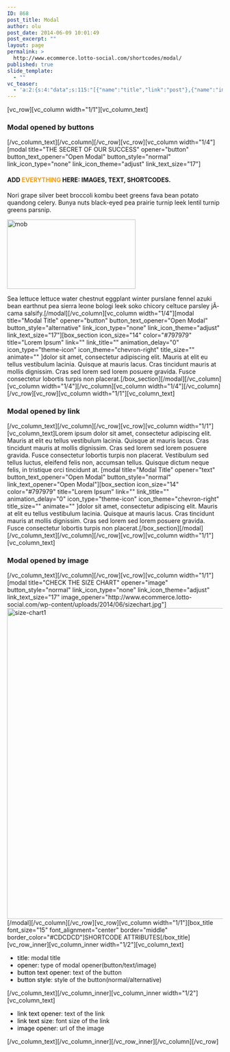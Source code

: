 ```yaml
---
ID: 868
post_title: Modal
author: olu
post_date: 2014-06-09 10:01:49
post_excerpt: ""
layout: page
permalink: >
  http://www.ecommerce.lotto-social.com/shortcodes/modal/
published: true
slide_template:
  - ""
vc_teaser:
  - 'a:2:{s:4:"data";s:115:"[{"name":"title","link":"post"},{"name":"image","image":"featured","link":"none"},{"name":"text","mode":"excerpt"}]";s:7:"bgcolor";s:0:"";}'
---
```

[vc_row][vc_column width="1/1"][vc_column_text]
<h3>Modal opened by buttons</h3>
[/vc_column_text][/vc_column][/vc_row][vc_row][vc_column width="1/4"][modal title="THE SECRET OF OUR SUCCESS" opener="button" button_text_opener="Open Modal" button_style="normal" link_icon_type="none" link_icon_theme="adjust" link_text_size="17"]
<h4>ADD <span style="color: #ff9900;">EVERYTHING</span> HERE: IMAGES, TEXT, SHORTCODES.</h4>
Nori grape silver beet broccoli kombu beet greens fava bean potato quandong celery. Bunya nuts black-eyed pea prairie turnip leek lentil turnip greens parsnip.

<a href="http://www.ecommerce.lotto-social.com/wp-content/uploads/2014/06/mob2.png"><img class="size-medium wp-image-1308 aligncenter" src="http://www.ecommerce.lotto-social.com/wp-content/uploads/2014/06/mob2-300x162.png" alt="mob" width="300" height="162" /></a>

Sea lettuce lettuce water chestnut eggplant winter purslane fennel azuki bean earthnut pea sierra leone bologi leek soko chicory celtuce parsley jÃ­cama salsify.[/modal][/vc_column][vc_column width="1/4"][modal title="Modal Title" opener="button" button_text_opener="Open Modal" button_style="alternative" link_icon_type="none" link_icon_theme="adjust" link_text_size="17"][box_section icon_size="14" color="#797979" title="Lorem Ipsum" link="" link_title="" animation_delay="0" icon_type="theme-icon" icon_theme="chevron-right" title_size="" animate="" ]dolor sit amet, consectetur adipiscing elit. Mauris at elit eu tellus vestibulum lacinia. Quisque at mauris lacus. Cras tincidunt mauris at mollis dignissim. Cras sed lorem sed lorem posuere gravida. Fusce consectetur lobortis turpis non placerat.[/box_section][/modal][/vc_column][vc_column width="1/4"][/vc_column][vc_column width="1/4"][/vc_column][/vc_row][vc_row][vc_column width="1/1"][vc_column_text]
<h3>Modal opened by link</h3>
[/vc_column_text][/vc_column][/vc_row][vc_row][vc_column width="1/1"][vc_column_text]Lorem ipsum dolor sit amet, consectetur adipiscing elit. Mauris at elit eu tellus vestibulum lacinia. Quisque at mauris lacus. Cras tincidunt mauris at mollis dignissim. Cras sed lorem sed lorem posuere gravida. Fusce consectetur lobortis turpis non placerat. Vestibulum sed tellus luctus, eleifend felis non, accumsan tellus. Quisque dictum neque felis, in tristique orci tincidunt at.
[modal title="Modal Title" opener="text" button_text_opener="Open Modal" button_style="normal" link_text_opener="Open Modal"][box_section icon_size="14" color="#797979" title="Lorem Ipsum" link="" link_title="" animation_delay="0" icon_type="theme-icon" icon_theme="chevron-right" title_size="" animate="" ]dolor sit amet, consectetur adipiscing elit. Mauris at elit eu tellus vestibulum lacinia. Quisque at mauris lacus. Cras tincidunt mauris at mollis dignissim. Cras sed lorem sed lorem posuere gravida. Fusce consectetur lobortis turpis non placerat.[/box_section][/modal][/vc_column_text][/vc_column][/vc_row][vc_row][vc_column width="1/1"][vc_column_text]
<h3>Modal opened by image</h3>
[/vc_column_text][/vc_column][/vc_row][vc_row][vc_column width="1/1"][modal title="CHECK THE SIZE CHART" opener="image" button_style="normal" link_icon_type="none" link_icon_theme="adjust" link_text_size="17" image_opener="http://www.ecommerce.lotto-social.com/wp-content/uploads/2014/06/sizechart.jpg"]<a href="http://www.ecommerce.lotto-social.com/wp-content/uploads/2014/06/size-chart11.jpg"><img class="img-responsive alignnone wp-image-876 size-full" src="http://www.ecommerce.lotto-social.com/wp-content/uploads/2014/06/size-chart11.jpg" alt="size-chart1" width="1000" height="725" /></a>[/modal][/vc_column][/vc_row][vc_row][vc_column width="1/1"][box_title font_size="15" font_alignment="center" border="middle" border_color="#CDCDCD"]SHORTCODE ATTRIBUTES[/box_title][vc_row_inner][vc_column_inner width="1/2"][vc_column_text]
<ul>
	<li><span style="color: #000000;">title</span>: modal title</li>
	<li><span style="color: #000000;">opener</span>: type of modal opener(button/text/image)</li>
	<li><span style="color: #000000;">button text opener</span>: text of the button</li>
	<li><span style="color: #000000;">button style</span>: style of the button(normal/alternative)</li>
</ul>
[/vc_column_text][/vc_column_inner][vc_column_inner width="1/2"][vc_column_text]
<ul>
	<li><span style="color: #000000;">link text opener</span>: text of the link</li>
	<li><span style="color: #000000;">link text size</span>: font size of the link</li>
	<li><span style="color: #000000;">image opener</span>: url of the image</li>
</ul>
[/vc_column_text][/vc_column_inner][/vc_row_inner][/vc_column][/vc_row]